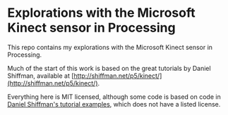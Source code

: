 # Explorations with the Microsoft Kinect sensor in Processing

This repo contains my explorations with the Microsoft Kinect sensor in Processing.

Much of the start of this work is based on the great tutorials by Daniel Shiffman, 
available at [http://shiffman.net/p5/kinect/](http://shiffman.net/p5/kinect/).

Everything here is MIT licensed, although some code is based on code in [Daniel Shiffman's
tutorial examples](https://github.com/shiffman/OpenKinect-for-Processing), which
does not have a listed license.

